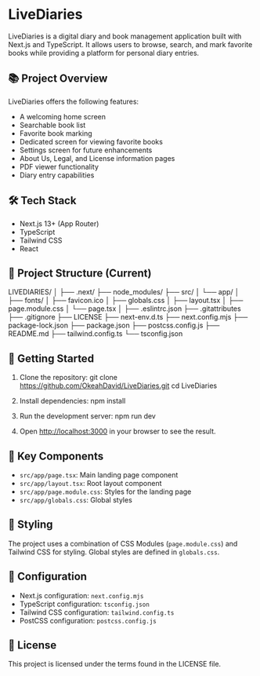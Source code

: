 # LiveDiaries

LiveDiaries is a digital diary and book management application built with Next.js and TypeScript. It allows users to browse, search, and mark favorite books while providing a platform for personal diary entries.

## 📚 Project Overview

LiveDiaries offers the following features:
- A welcoming home screen
- Searchable book list
- Favorite book marking
- Dedicated screen for viewing favorite books
- Settings screen for future enhancements
- About Us, Legal, and License information pages
- PDF viewer functionality
- Diary entry capabilities

## 🛠 Tech Stack

- Next.js 13+ (App Router)
- TypeScript
- Tailwind CSS
- React

## 📁 Project Structure (Current)
LIVEDIARIES/
│
├── .next/
├── node_modules/
├── src/
│   └── app/
│       ├── fonts/
│       ├── favicon.ico
│       ├── globals.css
│       ├── layout.tsx
│       ├── page.module.css
│       └── page.tsx
│
├── .eslintrc.json
├── .gitattributes
├── .gitignore
├── LICENSE
├── next-env.d.ts
├── next.config.mjs
├── package-lock.json
├── package.json
├── postcss.config.js
├── README.md
├── tailwind.config.ts
└── tsconfig.json

## 🚀 Getting Started

1. Clone the repository:
git clone <https://github.com/OkeahDavid/LiveDiaries.git>
cd LiveDiaries

2. Install dependencies:
npm install

3. Run the development server:
npm run dev

4. Open [http://localhost:3000](http://localhost:3000) in your browser to see the result.

## 📝 Key Components

- `src/app/page.tsx`: Main landing page component
- `src/app/layout.tsx`: Root layout component
- `src/app/page.module.css`: Styles for the landing page
- `src/app/globals.css`: Global styles

## 🎨 Styling

The project uses a combination of CSS Modules (`page.module.css`) and Tailwind CSS for styling. Global styles are defined in `globals.css`.

## 🔧 Configuration

- Next.js configuration: `next.config.mjs`
- TypeScript configuration: `tsconfig.json`
- Tailwind CSS configuration: `tailwind.config.ts`
- PostCSS configuration: `postcss.config.js`

## 📄 License

This project is licensed under the terms found in the LICENSE file.